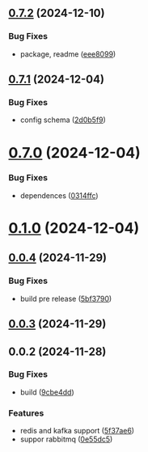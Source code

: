 ## [0.7.2](https://github.com/andrehrferreira/cmmv-queue/compare/v0.7.1...v0.7.2) (2024-12-10)


### Bug Fixes

* package, readme ([eee8099](https://github.com/andrehrferreira/cmmv-queue/commit/eee8099a4c1d009cabf86cfdffe1a3c045884a4b))



## [0.7.1](https://github.com/andrehrferreira/cmmv-queue/compare/v0.7.0...v0.7.1) (2024-12-04)


### Bug Fixes

* config schema ([2d0b5f9](https://github.com/andrehrferreira/cmmv-queue/commit/2d0b5f95ee78cdbe68dc8a179ab74f13c7951dc7))



# [0.7.0](https://github.com/andrehrferreira/cmmv-queue/compare/v0.1.0...v0.7.0) (2024-12-04)


### Bug Fixes

* dependences ([0314ffc](https://github.com/andrehrferreira/cmmv-queue/commit/0314ffc2d27534d679de61e360ac6928245cd0cf))



# [0.1.0](https://github.com/andrehrferreira/cmmv-queue/compare/v0.0.4...v0.1.0) (2024-12-04)



## [0.0.4](https://github.com/andrehrferreira/cmmv-queue/compare/v0.0.3...v0.0.4) (2024-11-29)


### Bug Fixes

* build pre release ([5bf3790](https://github.com/andrehrferreira/cmmv-queue/commit/5bf37900cc28f8e18dd6239d733f4e1d79166868))



## [0.0.3](https://github.com/andrehrferreira/cmmv-queue/compare/v0.0.2...v0.0.3) (2024-11-29)



## 0.0.2 (2024-11-28)


### Bug Fixes

* build ([9cbe4dd](https://github.com/andrehrferreira/cmmv-queue/commit/9cbe4ddeb29ce3b99f596e9b1ecd77defdcdfe1c))


### Features

* redis and kafka support ([5f37ae6](https://github.com/andrehrferreira/cmmv-queue/commit/5f37ae60067a6e4115b604a26158eeb6c6af10c1))
* suppor rabbitmq ([0e55dc5](https://github.com/andrehrferreira/cmmv-queue/commit/0e55dc5af20f512a88152afcc91f2699dc626882))



